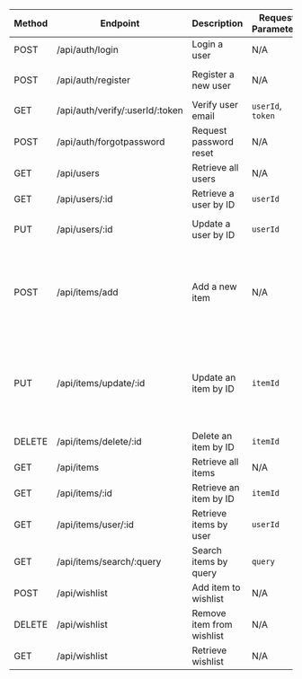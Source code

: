 | Method | Endpoint                        | Description           | Request Parameters | Request Body                          |
|--------|---------------------------------|-----------------------|--------------------|---------------------------------------|
| POST   | /api/auth/login                 | Login a user          | N/A                | `email`, `password`                   |
| POST   | /api/auth/register              | Register a new user   | N/A                | `name`, `email`, `password`, `mobile` |
| GET    | /api/auth/verify/:userId/:token | Verify user email     | `userId`, `token`  | N/A                                   |
| POST   | /api/auth/forgotpassword        | Request password reset| N/A                | `email`,`mobile`                      |
| GET    | /api/users                      | Retrieve all users    | N/A                | N/A                                   |
| GET    | /api/users/:id                  | Retrieve a user by ID | `userId`           | N/A                                   |
| PUT    | /api/users/:id                  | Update a user by ID   | `userId`           | `name`, `email`, `password`, `mobile` |
| POST   | /api/items/add                  | Add a new item        | N/A                | `image`, `name`, `description`, `owner`, `condition`, `category`, `location`, `priceMin`, `priceMax` |
| PUT    | /api/items/update/:id           | Update an item by ID  | `itemId`           | `image`, `name`, `description`, `owner`, `condition`, `category`, `location`, `priceMin`, `priceMax` |
| DELETE | /api/items/delete/:id           | Delete an item by ID  | `itemId`           | N/A                                   |
| GET    | /api/items                      | Retrieve all items    | N/A                | N/A                                   |
| GET    | /api/items/:id                  | Retrieve an item by ID| `itemId`           | N/A                                   |
| GET    | /api/items/user/:id             | Retrieve items by user| `userId`           | N/A                                   |
| GET    | /api/items/search/:query        | Search items by query | `query`            | N/A                                   |
| POST   | /api/wishlist                   | Add item to wishlist  | N/A                | `itemId`                              |
| DELETE | /api/wishlist                   | Remove item from wishlist| N/A             | `itemId`                              |
| GET    | /api/wishlist                   | Retrieve wishlist     | N/A                | N/A                                   |